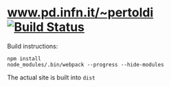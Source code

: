 # www.pd.infn.it/~pertoldi [![Build Status](https://travis-ci.com/gipert/www.pd.infn.it-pertoldi.svg?branch=master)](https://travis-ci.com/gipert/www.pd.infn.it-pertoldi)

Build instructions:
```
npm install
node_modules/.bin/webpack --progress --hide-modules
```
The actual site is built into `dist`
